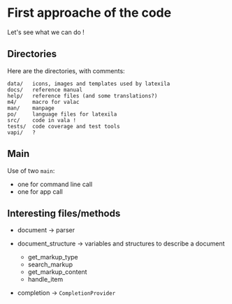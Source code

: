 First approache of the code
=======================

Let's see what we can do !

Directories
----------------
Here are the directories, with comments:

	data/ 	icons, images and templates used by latexila
	docs/ 	reference manual
	help/	reference files (and some translations?)
	m4/		macro for valac
	man/	manpage
	po/		language files for latexila
	src/	code in vala !
	tests/	code coverage and test tools
	vapi/	?

Main
--------

Use of two ```main```:

- one for command line call
- one for app call 


Interesting files/methods
-----------------------

- document -> parser
- document_structure -> variables and structures to describe a document
	- get_markup_type
	- search_markup
	- get_markup_content
	- handle_item
	
- completion -> ```CompletionProvider```
